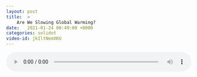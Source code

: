 ```yaml
---
layout: post
title:  >
    Are We Slowing Global Warming?
date:   2021-01-24 00:49:00 +0000
categories: solidot
video-id: jkIltNemXKU
---
```


<audio src="/assets/e2e760565786f163006d870ed7a0a056.mp3" style="width: 100%;" controls></audio>

